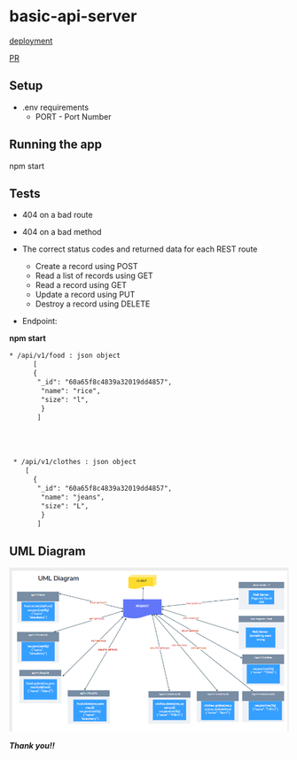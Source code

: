 # basic-api-server




[deployment](https://basic-api-server-jdeitawi.herokuapp.com/)

[PR](https://github.com/jdeitawimostafa/basic-api-server/pull/1)


 ## **Setup**
* .env requirements
  * PORT - Port Number


## **Running the app**
npm start


## **Tests**
* 404 on a bad route
* 404 on a bad method
* The correct status codes and returned data for each REST route
  * Create a record using POST
  * Read a list of records using GET
  * Read a record using GET
  * Update a record using PUT
  * Destroy a record using DELETE

* Endpoint: 


**npm start**


    * /api/v1/food : json object
          [
          {
           "_id": "60a65f8c4839a32019dd4857",
            "name": "rice",
            "size": "l",
            }
           ]
           
           
           
           
     * /api/v1/clothes : json object 
        [
          {
           "_id": "60a65f8c4839a32019dd4857",
            "name": "jeans",
            "size": "L",
            }
           ]  
           
           
           
   ## **UML Diagram**
   
   
   
  ![umlDiagram](lab3.PNG)
 

***Thank you!!***
